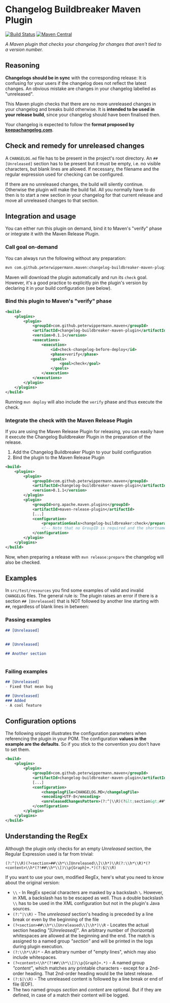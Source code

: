 Changelog Buildbreaker Maven Plugin
===
[![Build Status](https://travis-ci.org/PeterWippermann/changelog-buildbreaker.svg?branch=master)](https://travis-ci.org/PeterWippermann/changelog-buildbreaker)
[![Maven Central](https://img.shields.io/maven-central/v/com.github.peterwippermann.maven/changelog-buildbreaker-maven-plugin.svg)](https://mvnrepository.com/artifact/com.github.peterwippermann.maven/changelog-buildbreaker-maven-plugin)

_A Maven plugin that checks your changelog for changes that aren't tied to a version number._

## Reasoning
__Changelogs should be in sync__ with the corresponding release: It is confusing for your users if the changelog does not reflect the latest changes. An obvious mistake are changes in your changelog labelled as "unreleased".

This Maven plugin checks that there are no more unreleased changes in your changelog and breaks build otherwise. It is __intended to be used in your release build__, since your changelog should have been finalised then.

Your changelog is expected to follow the __format proposed by [keepachangelog.com](http://www.keepachangelog.com)__.

## Check and remedy for unreleased changes 
A `CHANGELOG.md` file has to be present in the project's root directory. An `## [Unreleased]` section has to be present but it must be empty, i.e. no visible characters, but blank lines are allowed. If necessary, the filename and the regular expression used for checking can be configured.

If there are no unreleased changes, the build will silently continue. Otherwise the plugin will make the build fail. All you normally have to do then is to start a new section in your changelog for that current release and move all unreleased changes to that section.

## Integration and usage
You can either run this plugin on demand, bind it to Maven's "verify" phase or integrate it with the Maven Release Plugin.

### Call goal on-demand
You can always run the following without any preparation:
```sh
mvn com.github.peterwippermann.maven:changelog-buildbreaker-maven-plugin:check
```
Maven will download the plugin automatically and run its `check` goal.
However, it's a good practice to explicitly pin the plugin's version by declaring it in your build configuration (see below).

### Bind this plugin to Maven's "verify" phase
```xml
<build>
	<plugins>
		<plugin>
			<groupId>com.github.peterwippermann.maven</groupId>
			<artifactId>changelog-buildbreaker-maven-plugin</artifactId>
			<version>0.1.1</version>
			<executions>
				<execution>
					<id>check-changelog-before-deploy</id>
					<phase>verify</phase>
					<goals>
						<goal>check</goal>
					</goals>
				</execution>
			</executions>
		</plugin>
	</plugins>
</build>
```
Running `mvn deploy` will also include the `verify` phase and thus execute the check.

### Integrate the check with the Maven Release Plugin

If you are using the Maven Release Plugin for releasing, you can easily have it execute the Changelog Buildbreaker Plugin in the preparation of the release.

1. Add the Changelog Buildbreaker Plugin to your build configuration
2. Bind the plugin to the Maven Release Plugin
```xml
<build>
	<plugins>
		<plugin>
			<groupId>com.github.peterwippermann.maven</groupId>
			<artifactId>changelog-buildbreaker-maven-plugin</artifactId>
			<version>0.1.1</version>
		</plugin>
		<plugin>
			<groupId>org.apache.maven.plugins</groupId>
			<artifactId>maven-release-plugin</artifactId>
			[...]
			<configuration>
				<preparationGoals>changelog-buildbreaker:check</preparationGoals>
				<!-- Note that no GroupID is required and the shortname "changelog-buildbreaker" can be used -->
			</configuration>
		</plugin>
	</plugins>
</build>
```
Now, when preparing a release with `mvn release:prepare` the changelog will also be checked.

## Examples
In `src/test/resources` you find some examples of valid and invalid `CHANGELOG` files. The general rule is: The plugin
raises an error if there is a section `## [Unreleased]` that is NOT followed by another line starting with `##`,
regardless of blank lines in between:

### Passing examples
```markdown
## [Unreleased]
 
```

```markdown
## [Unreleased]
 
## Another section
 
```

### Failing examples
```markdown
## [Unreleased]
- Fixed that mean bug
```

```markdown
## [Unreleased]
### Added
- A cool feature
```

## Configuration options
The following snippet illustrates the configuration parameters when referencing the plugin in your POM.
The configuration __values in the example are the defaults__. So if you stick to the convention you don't have to set them.
```xml
<build>
	<plugins>
		<plugin>
			<groupId>com.github.peterwippermann.maven</groupId>
			<artifactId>changelog-buildbreaker-maven-plugin</artifactId>
			[...]
			<configuration>
				<changelogFile>CHANGELOG.MD</changelogFile>
				<encoding>UTF-8</encoding>
				<unreleasedChangesPattern>(?:^|\\R)(?&lt;section&gt;##\\h*\\[Unreleased\\]\\h*)\\R(?:\\h*\\R)*(?&lt;content&gt;\\h*(?!##\\h*\\[)\\p{Graph}+.*)(?:$|\\R)</unreleasedChangesPattern>
			</configuration>
		</plugin>
	</plugins>
</build>
```

## Understanding the RegEx
Although the plugin only checks for an empty _Unreleased_ section, the Regular Expression used is far from trivial:
```regex
(?:^|\\R)(?<section>##\\h*\\[Unreleased\\]\\h*)\\R(?:\\h*\\R)*(?<content>\\h*(?!##\\h*\\[)\\p{Graph}+.*)(?:$|\\R)
```

If you want to use your own, modified RegEx, here's what you need to know about the original version:
* `\\` - In RegEx special characters are masked by a backslash `\`. However, in XML a backslash has to be escaped as well. Thus a double backslash `\\` has to be used in the XML configuration but not in the plugin's Java sources. 
* `(?:^|\\R)` - The _unreleased_ section's heading is preceded by a line break or even by the beginning of the file
* `(?<section>##\\h*\\[Unreleased\\]\\h*)\\R` - Locates the actual section heading _"[Unreleased]"_. An arbitrary number of (horizontal) whitespaces are allowed at the beginning and the end. The match is assigned to a named group _"section"_ and will be printed in the logs during plugin execution.
* `(?:\\h*\\R)*` - An arbitrary number of "empty lines", which may also include whitespaces.
* `(?<content>\\h*(?!##\\h*\\[)\\p{Graph}+.*)` - A named group _"content"_, which matches any printable characters - except for a 2nd-order heading. That 2nd-order heading would be the latest release.
* `(?:$|\\R)` - The unreleased content is followed by a line break or end of file (EOF). 
* The two named groups _section_ and _content_ are optional. But if they are defined, in case of a match their content will be logged.
 